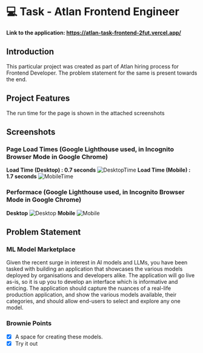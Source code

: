 # :computer: Task - Atlan Frontend Engineer
<strong> Link to the application: https://atlan-task-frontend-2fut.vercel.app/ </strong>
<br>

## Introduction

This particular project was created as part of Atlan hiring process for Frontend Developer. The problem statement for the same is present towards the end.

## Project Features

The run time for the page is shown in the attached screenshots

## Screenshots
### Page Load Times (Google Lighthouse used, in Incognito Browser Mode in Google Chrome)
<strong>Load Time (Desktop) : 0.7 seconds</strong>
![DesktopTime](https://drive.google.com/uc?export=view&id=1hV3BsNK1MPyRDUAngcObLIJR5qTyGWPc)
<strong>Load Time (Mobile) : 1.7 seconds</strong>
![MobileTime](https://drive.google.com/uc?export=view&id=1h4Lh_ZjmO5hp6QwWZOa4-OIKkWBhYX8d)


### Performace (Google Lighthouse used, in Incognito Browser Mode in Google Chrome)
<strong>Desktop</strong>
![Desktop](https://drive.google.com/uc?export=view&id=1uwnggemqCg8jWtNZ6gRkyF8gkta_C7Co)
<strong>Mobile</strong>
![Mobile](https://drive.google.com/uc?export=view&id=1xrNrVgsz33sRgCaH7dyIS7cu9nwE5OnX)

## Problem Statement

### ML Model Marketplace
Given the recent surge in interest in AI models and LLMs, you have been tasked with building an application that showcases the various models deployed by organisations and developers alike. The application will go live as-is, so it is up you to develop an interface which is informative and enticing. The application should capture the nuances of a real-life production application, and show the various models available, their categories, and should allow end-users to select and explore any one model.
### Brownie Points
- [x] A space for creating these models.
- [x] Try it out
